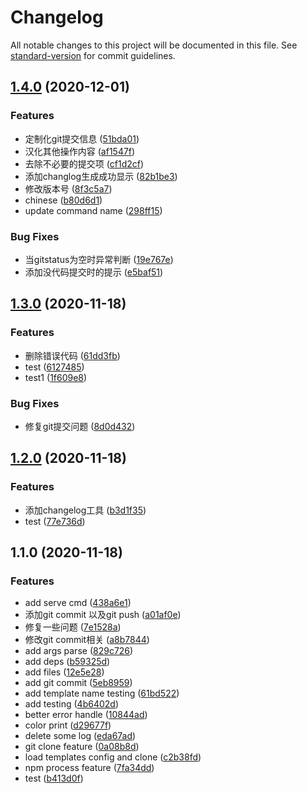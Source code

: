 # Changelog

All notable changes to this project will be documented in this file. See [standard-version](https://github.com/conventional-changelog/standard-version) for commit guidelines.

## [1.4.0](https://github.com/tb-fed/tb-cli/compare/v1.3.0...v1.4.0) (2020-12-01)


### Features

* 定制化git提交信息 ([51bda01](https://github.com/tb-fed/tb-cli/commit/51bda016c5d2efac0e1d174d556668dc1da365be))
* 汉化其他操作内容 ([af1547f](https://github.com/tb-fed/tb-cli/commit/af1547fd23f9682be36f8c2b93df9f8a3026f7df))
* 去除不必要的提交项 ([cf1d2cf](https://github.com/tb-fed/tb-cli/commit/cf1d2cfe2fd913b954704965c35936a3edf72225))
* 添加changlog生成成功显示 ([82b1be3](https://github.com/tb-fed/tb-cli/commit/82b1be37aabbf4f2a8f7dd86b8f14a927a73bb97))
* 修改版本号 ([8f3c5a7](https://github.com/tb-fed/tb-cli/commit/8f3c5a75c4bfb591b1576eaa25d90a69b77e1bf4))
* chinese ([b80d6d1](https://github.com/tb-fed/tb-cli/commit/b80d6d1b98cd569cf89f639097b17af9f3246f02))
* update command name ([298ff15](https://github.com/tb-fed/tb-cli/commit/298ff1543e445bceff6a2e4be9370b5960a32db1))


### Bug Fixes

* 当gitstatus为空时异常判断 ([19e767e](https://github.com/tb-fed/tb-cli/commit/19e767e4b3ecdf22d20f05fea39f5226bda7998d))
* 添加没代码提交时的提示 ([e5baf51](https://github.com/tb-fed/tb-cli/commit/e5baf51373183f7494275a48b2ddf976b820ec37))

## [1.3.0](https://github.com/tb-fed/tb-cli/compare/v1.2.0...v1.3.0) (2020-11-18)


### Features

* 删除错误代码 ([61dd3fb](https://github.com/tb-fed/tb-cli/commit/61dd3fb3bf653d0ccf6fe9d95e7bc642805ffabe))
* test ([6127485](https://github.com/tb-fed/tb-cli/commit/6127485c23f0d767a29e0fe42c6bb6caba580bd6))
* test1 ([1f609e8](https://github.com/tb-fed/tb-cli/commit/1f609e81a922c23f4c8143437fd68e773b563377))


### Bug Fixes

* 修复git提交问题 ([8d0d432](https://github.com/tb-fed/tb-cli/commit/8d0d4324e4707d2cb89a12f5a16fd4de398f533c))

## [1.2.0](https://github.com/tb-fed/tb-cli/compare/v1.1.0...v1.2.0) (2020-11-18)


### Features

* 添加changelog工具 ([b3d1f35](https://github.com/tb-fed/tb-cli/commit/b3d1f35fe65b83d4fcfe8656a743294e3e0b8b8b))
* test ([77e736d](https://github.com/tb-fed/tb-cli/commit/77e736d7cf9e4735b3003811b9daa1b680063d6d))

## 1.1.0 (2020-11-18)


### Features

*  add serve cmd ([438a6e1](https://github.com/tb-fed/tb-cli/commit/438a6e1546f42396febb6b8e50db895af57bc895))
* 添加git commit 以及git push ([a01af0e](https://github.com/tb-fed/tb-cli/commit/a01af0efff07f898cf1f01b637002102e51d60e5))
* 修复一些问题 ([7e1528a](https://github.com/tb-fed/tb-cli/commit/7e1528a17d00afb2ea59c3c6df74509b1d805c66))
* 修改git commit相关 ([a8b7844](https://github.com/tb-fed/tb-cli/commit/a8b78441251ed37254af41193c1c348932ab6ddf))
* add args parse ([829c726](https://github.com/tb-fed/tb-cli/commit/829c726e3e316841f75fd0d70f06a691f2ce4b7b))
* add deps ([b59325d](https://github.com/tb-fed/tb-cli/commit/b59325db3a669153774f69fb075b9d6f16e92992))
* add files ([12e5e28](https://github.com/tb-fed/tb-cli/commit/12e5e2818a449c7ee8ae4450124122c1e61802ef))
* add git commit ([5eb8959](https://github.com/tb-fed/tb-cli/commit/5eb8959327a5768b626eb521d91045cfa9ee750a))
* add template name testing ([61bd522](https://github.com/tb-fed/tb-cli/commit/61bd52275f3896c269c0da65b236f3cea07c9580))
* add testing ([4b6402d](https://github.com/tb-fed/tb-cli/commit/4b6402dffff74e1e9145467d5e0c62c4773b9909))
* better error handle ([10844ad](https://github.com/tb-fed/tb-cli/commit/10844ad9a6935be01f5894e0d1443ead4a11a4ca))
* color print ([d29677f](https://github.com/tb-fed/tb-cli/commit/d29677fa62f3784a18471aa771420f6a155249c6))
* delete some log ([eda67ad](https://github.com/tb-fed/tb-cli/commit/eda67ad9dcde20c8cdc83e1d849c545ec81e8a3f))
* git clone feature ([0a08b8d](https://github.com/tb-fed/tb-cli/commit/0a08b8db73e293b0569109af179677724b07ddd7))
* load templates config and clone ([c2b38fd](https://github.com/tb-fed/tb-cli/commit/c2b38fde202874288f9612a9498a7f4eb4872242))
* npm process feature ([7fa34dd](https://github.com/tb-fed/tb-cli/commit/7fa34dd76fc2b69b301ea1b4e11da60aae268b3d))
* test ([b413d0f](https://github.com/tb-fed/tb-cli/commit/b413d0fa8d85ed66992cb5192ab2d97114ee2441))
